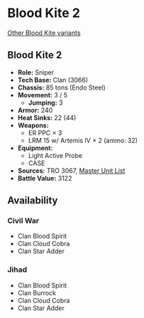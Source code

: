 # Blood Kite 2

[Other Blood Kite variants](../blood_kite.md)

## Blood Kite 2
- **Role:** Sniper
- **Tech Base:** Clan (3066)
- **Chassis:** 85 tons (Endo Steel)
- **Movement:** 3 / 5
  - **Jumping:** 3
- **Armor:** 240
- **Heat Sinks:** 22 (44)
- **Weapons:**
  - ER PPC × 3
  - LRM 15 w/ Artemis IV × 2 (ammo: 32)
- **Equipment:**
  - Light Active Probe
  - CASE
- **Sources:** TRO 3067, [Master Unit List](http://masterunitlist.info/Unit/Details/3837/blood-kite-2)
- **Battle Value:** 3122

## Availability

### Civil War
- Clan Blood Spirit
- Clan Cloud Cobra
- Clan Star Adder

### Jihad
- Clan Blood Spirit
- Clan Burrock
- Clan Cloud Cobra
- Clan Star Adder

